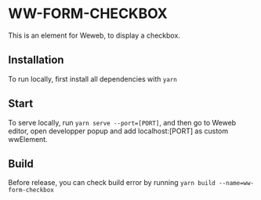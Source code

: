 # WW-FORM-CHECKBOX

This is an element for Weweb, to display a checkbox.

## Installation

To run locally, first install all dependencies with `yarn`

## Start

To serve locally, run `yarn serve --port=[PORT]`, and then go to Weweb editor, open developper popup and add localhost:[PORT] as custom wwElement.

## Build

Before release, you can check build error by running `yarn build --name=ww-form-checkbox`
